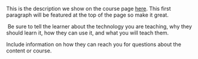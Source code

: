 This is the description we show on the course page [here](https://lab.github.com/Godbless40515/&quot;cryptoknowledge&quot;). This first paragraph will be featured at the top of the page so make it great.
​

​
Be sure to tell the learner about the technology you are teaching, why they should learn it, how they can use it, and what you will teach them.
​


Include information on how they can reach you for questions about the content or course. 